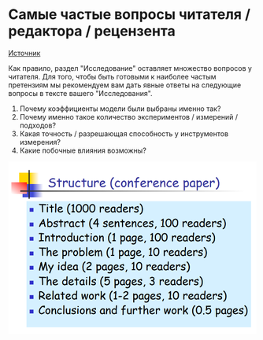 # Самые частые вопросы читателя / редактора / рецензента

[Источник](https://stepik.org/course/10524/)

﻿Как правило, раздел "Исследование" оставляет множество вопросов у читателя. Для того, чтобы быть готовыми к наиболее частым претензиям мы рекомендуем вам дать явные ответы на следующие вопросы в тексте вашего "Исследования".

1. Почему коэффициенты модели были выбраны именно так?
2. Почему именно такое количество экспериментов / измерений / подходов?
3. Какая точность / разрешающая способность у инструментов измерения?
4. Какие побочные влияния возможны?

![](<../../../.gitbook/assets/image (320).png>)
